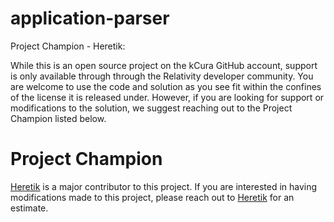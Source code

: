 # application-parser
Project Champion - Heretik: 

While this is an open source project on the kCura GitHub account, support is only available through through the Relativity developer community. You are welcome to use the code and solution as you see fit within the confines of the license it is released under. However, if you are looking for support or modifications to the solution, we suggest reaching out to the Project Champion listed below.

# Project Champion 
[Heretik](https://heretik.io/) is a major contributor to this project.  If you are interested in having modifications made to this project, please reach out to [Heretik](https://heretik.io/) for an estimate. 
